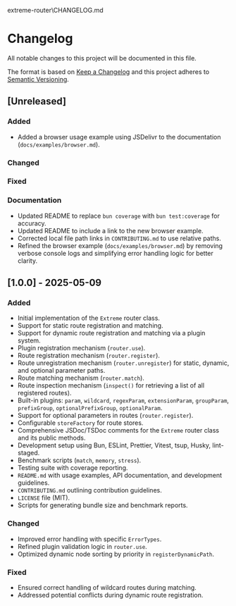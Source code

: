 extreme-router\CHANGELOG.md
# Changelog

All notable changes to this project will be documented in this file.

The format is based on [Keep a Changelog](https://keepachangelog.com/en/1.0.0/)
and this project adheres to [Semantic Versioning](https://semver.org/spec/v2.0.0.html).

## [Unreleased]

### Added
- Added a browser usage example using JSDelivr to the documentation (`docs/examples/browser.md`).

### Changed

### Fixed

### Documentation
- Updated README to replace `bun coverage` with `bun test:coverage` for accuracy.
- Updated README to include a link to the new browser example.
- Corrected local file path links in `CONTRIBUTING.md` to use relative paths.
- Refined the browser example (`docs/examples/browser.md`) by removing verbose console logs and simplifying error handling logic for better clarity.

## [1.0.0] - 2025-05-09

### Added

-   Initial implementation of the `Extreme` router class.
-   Support for static route registration and matching.
-   Support for dynamic route registration and matching via a plugin system.
-   Plugin registration mechanism (`router.use`).
-   Route registration mechanism (`router.register`).
-   Route unregistration mechanism (`router.unregister`) for static, dynamic, and optional parameter paths.
-   Route matching mechanism (`router.match`).
-   Route inspection mechanism (`inspect()` for retrieving a list of all registered routes).
-   Built-in plugins: `param`, `wildcard`, `regexParam`, `extensionParam`, `groupParam`, `prefixGroup`, `optionalPrefixGroup`, `optionalParam`.
-   Support for optional parameters in routes (`router.register`).
-   Configurable `storeFactory` for route stores.
-   Comprehensive JSDoc/TSDoc comments for the `Extreme` router class and its public methods.
-   Development setup using Bun, ESLint, Prettier, Vitest, tsup, Husky, lint-staged.
-   Benchmark scripts (`match`, `memory`, `stress`).
-   Testing suite with coverage reporting.
-   `README.md` with usage examples, API documentation, and development guidelines.
-   `CONTRIBUTING.md` outlining contribution guidelines.
-   `LICENSE` file (MIT).
-   Scripts for generating bundle size and benchmark reports.

### Changed

-   Improved error handling with specific `ErrorTypes`.
-   Refined plugin validation logic in `router.use`.
-   Optimized dynamic node sorting by priority in `registerDynamicPath`.

### Fixed

-   Ensured correct handling of wildcard routes during matching.
-   Addressed potential conflicts during dynamic route registration.